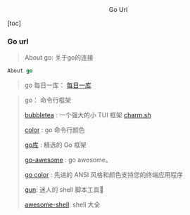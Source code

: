 <center>Go Url</center>





[toc]







### Go url

> About go: 关于go的连接



```go
About go
```

> go 每日一库： [每日一库](https://darjun.github.io/)
>
> 







> go： 命令行框架
>
> [bubbletea](https://github.com/charmbracelet/bubbletea) : 一个强大的小 TUI 框架  [charm.sh](https://charm.sh/)
>
> [color](https://github.com/gookit/color) : go 命令行颜色
>
> [go库](https://learnku.com/articles/41230) : 精选的 Go 框架
>
> [go-awesome](https://github.com/avelino/awesome-go) : go awesome。
>
> [go color](https://github.com/muesli/termenv) : 先进的 ANSI 风格和颜色支持您的终端应用程序
>
> [gun](https://github.com/charmbracelet/gum): 迷人的 shell 脚本工具🎀
>
> [awesome-shell](https://github.com/alebcay/awesome-shell): shell 大全